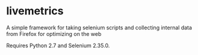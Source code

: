 livemetrics
===========

A simple framework for taking selenium scripts and collecting internal
data from Firefox for optimizing on the web

Requires Python 2.7 and Selenium 2.35.0.
